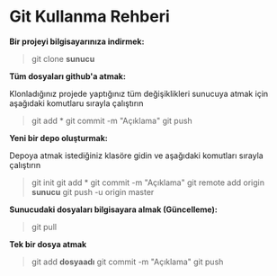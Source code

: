 # Git Kullanma Rehberi

**Bir projeyi bilgisayarınıza indirmek:**
>git clone **sunucu**

**Tüm dosyaları github'a atmak:**

Klonladığınız projede yaptığınız tüm değişiklikleri sunucuya atmak için aşağıdaki komutlaru sırayla çalıştırın
>git add *
>git commit -m "Açıklama"
>git push

**Yeni bir depo oluşturmak:**

Depoya atmak istediğiniz klasöre gidin ve aşağıdaki komutları sırayla çalıştırın
>git init
>git add *
>git commit -m "Açıklama"
>git remote add origin **sunucu**
>git push -u origin master

**Sunucudaki dosyaları bilgisayara almak (Güncelleme):**
>git pull

**Tek bir dosya atmak**
>git add **dosyaadı**
>git commit -m "Açıklama"
>git push
